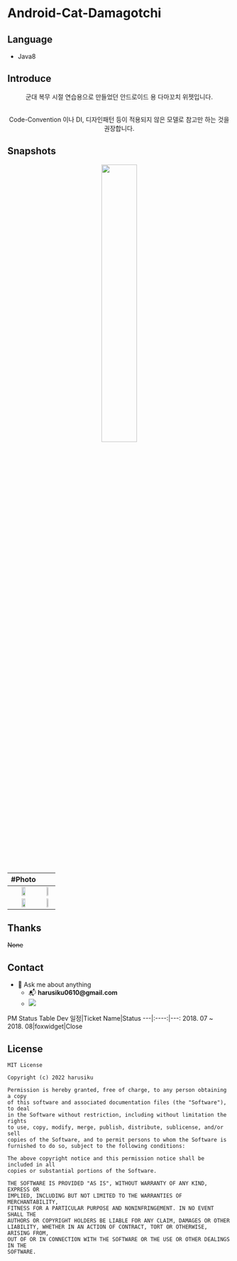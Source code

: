 # Android-Cat-Damagotchi

## Language
- Java8

## Introduce
<div align=center>
군대 복무 시절 연습용으로 만들었던 안드로이드 용 다마꼬치 위젯입니다.<br/><br/>
  
Code-Convention 이나 DI, 디자인패턴 등이 적용되지 않은 모델로 참고만 하는 것을 권장합니다.<br/>
</div>

## Snapshots
<div align="center">
  <img src="https://user-images.githubusercontent.com/90737528/158355181-908fd22a-6324-46cb-8b4d-0eca53560db5.gif" width="40%"/>
</div><br/>

| #Photo |  |  
| :-: | :-: |
| <img src="https://user-images.githubusercontent.com/90737528/158347319-57fde862-a4e2-49c4-9b58-f26ee1fc0724.jpg"  width="40%"/> | <img src="https://user-images.githubusercontent.com/90737528/158347201-e1771362-0ee8-47ac-b061-ff16e4065c77.jpg"  width="40%"/> |
| <img src="https://user-images.githubusercontent.com/90737528/158347293-41250410-00ad-45e2-945d-02f7980091cb.jpg"  width="40%"/>| <img src="https://user-images.githubusercontent.com/90737528/158347285-735eb332-0183-48a6-a0be-69ee1d3da076.jpg"  width="40%"/> |

## Thanks
~~None~~

## Contact
<div>
  <ul>
    <li>💬 Ask me about anything</br>
    <ul>
      <li>📬 <strong>harusiku0610@gmail.com</strong></li>
      <li><a href="mailto:harusiku0610@gmail.com" target="_blank"><img style="margin-right: 200px;" src="https://img.shields.io/badge/Gmail-EA4335?style=flat-square&logo=Gmail&logoColor=FFFFFF"/></a></li>
    </ul>
    </li>
  </ul>
</div>

PM Status Table
Dev 일정|Ticket Name|Status
---|:----:|---:
2018. 07 ~ </br>2018. 08|foxwidget|Close


## License
```
MIT License

Copyright (c) 2022 harusiku

Permission is hereby granted, free of charge, to any person obtaining a copy
of this software and associated documentation files (the "Software"), to deal
in the Software without restriction, including without limitation the rights
to use, copy, modify, merge, publish, distribute, sublicense, and/or sell
copies of the Software, and to permit persons to whom the Software is
furnished to do so, subject to the following conditions:

The above copyright notice and this permission notice shall be included in all
copies or substantial portions of the Software.

THE SOFTWARE IS PROVIDED "AS IS", WITHOUT WARRANTY OF ANY KIND, EXPRESS OR
IMPLIED, INCLUDING BUT NOT LIMITED TO THE WARRANTIES OF MERCHANTABILITY,
FITNESS FOR A PARTICULAR PURPOSE AND NONINFRINGEMENT. IN NO EVENT SHALL THE
AUTHORS OR COPYRIGHT HOLDERS BE LIABLE FOR ANY CLAIM, DAMAGES OR OTHER
LIABILITY, WHETHER IN AN ACTION OF CONTRACT, TORT OR OTHERWISE, ARISING FROM,
OUT OF OR IN CONNECTION WITH THE SOFTWARE OR THE USE OR OTHER DEALINGS IN THE
SOFTWARE.
```


